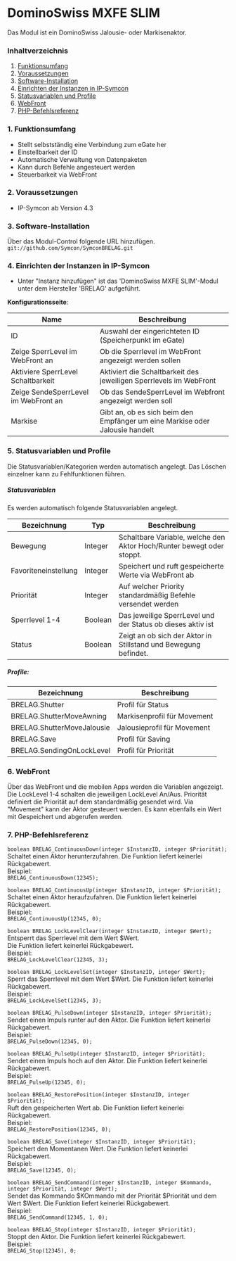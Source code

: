 # DominoSwiss MXFE SLIM
Das Modul ist ein DominoSwiss Jalousie- oder Markisenaktor.

### Inhaltverzeichnis

1. [Funktionsumfang](#1-funktionsumfang)
2. [Voraussetzungen](#2-voraussetzungen)
3. [Software-Installation](#3-software-installation)
4. [Einrichten der Instanzen in IP-Symcon](#4-einrichten-der-instanzen-in-ip-symcon)
5. [Statusvariablen und Profile](#5-statusvariablen-und-profile)
6. [WebFront](#6-webfront)
7. [PHP-Befehlsreferenz](#7-php-befehlsreferenz)

### 1. Funktionsumfang

* Stellt selbstständig eine Verbindung zum eGate her
* Einstellbarkeit der ID
* Automatische Verwaltung von Datenpaketen
* Kann durch Befehle angesteuert werden
* Steuerbarkeit via WebFront

### 2. Voraussetzungen

- IP-Symcon ab Version 4.3

### 3. Software-Installation

Über das Modul-Control folgende URL hinzufügen.  
`git://github.com/Symcon/SymconBRELAG.git`  

### 4. Einrichten der Instanzen in IP-Symcon

- Unter "Instanz hinzufügen" ist das 'DominoSwiss MXFE SLIM'-Modul unter dem Hersteller 'BRELAG' aufgeführt.  

__Konfigurationsseite__:

Name                                 | Beschreibung
------------------------------------ | ---------------------------------
ID                                   | Auswahl der eingerichteten ID (Speicherpunkt im eGate)
Zeige SperrLevel im WebFront an      | Ob die Sperrlevel im WebFront angezeigt werden sollen
Aktiviere SperrLevel Schaltbarkeit   | Aktiviert die Schaltbarkeit des jeweiligen Sperrlevels im WebFront
Zeige SendeSperrLevel im WebFront an | Ob das SendeSperrLevel im Webfront angezeigt werden soll
Markise                              | Gibt an, ob es sich beim den Empfänger um eine Markise oder Jalousie handelt 

### 5. Statusvariablen und Profile

Die Statusvariablen/Kategorien werden automatisch angelegt. Das Löschen einzelner kann zu Fehlfunktionen führen.

##### Statusvariablen

Es werden automatisch folgende Statusvariablen angelegt.

Bezeichnung          | Typ     | Beschreibung
-------------------- | ------- | -----------
Bewegung             | Integer | Schaltbare Variable, welche den Aktor Hoch/Runter bewegt oder stoppt.
Favoriteneinstellung | Integer | Speichert und ruft gespeicherte Werte via WebFront ab
Priorität            | Integer | Auf welcher Priority standardmäßig Befehle versendet werden
Sperrlevel 1-4       | Boolean | Das jeweilige SperrLevel und der Status ob dieses aktiv ist
Status               | Boolean | Zeigt an ob sich der Aktor in Stillstand und Bewegung befindet.

##### Profile:

Bezeichnung                | Beschreibung
-------------------------- | -----------------
BRELAG.Shutter             | Profil für Status
BRELAG.ShutterMoveAwning   | Markisenprofil für Movement
BRELAG.ShutterMoveJalousie | Jalousieprofil für Movement
BRELAG.Save                | Profil für Saving
BRELAG.SendingOnLockLevel  | Profil für Priorität

### 6. WebFront

Über das WebFront und die mobilen Apps werden die Variablen angezeigt.
Die LockLevel 1-4 schalten die jeweiligen LockLevel An/Aus.
Priorität definiert die Priorität auf dem standardmäßig gesendet wird.
Via "Movement" kann der Aktor gesteuert werden.
Es kann ebenfalls ein Wert mit Gespeichert und abgerufen werden.

### 7. PHP-Befehlsreferenz

`boolean BRELAG_ContinuousDown(integer $InstanzID, integer $Priorität);`  
Schaltet einen Aktor herunterzufahren.
Die Funktion liefert keinerlei Rückgabewert.  
Beispiel:  
`BRELAG_ContinuousDown(12345);`  

`boolean BRELAG_ContinuousUp(integer $InstanzID, integer $Priorität);`  
Schaltet einen Aktor heraufzufahren.
Die Funktion liefert keinerlei Rückgabewert.  
Beispiel:  
`BRELAG_ContinuousUp(12345, 0);`  

`boolean BRELAG_LockLevelClear(integer $InstanzID, integer $Wert);`  
Entsperrt das Sperrlevel mit dem Wert $Wert.  
Die Funktion liefert keinerlei Rückgabewert.  
Beispiel:  
`BRELAG_LockLevelClear(12345, 3);`  

`boolean BRELAG_LockLevelSet(integer $InstanzID, integer $Wert);`  
Sperrt das Sperrlevel mit dem Wert $Wert.
Die Funktion liefert keinerlei Rückgabewert.  
Beispiel:  
`BRELAG_LockLevelSet(12345, 3);`  

`boolean BRELAG_PulseDown(integer $InstanzID, integer $Priorität);`  
Sendet einen Impuls runter auf den Aktor.
Die Funktion liefert keinerlei Rückgabewert.  
Beispiel:  
`BRELAG_PulseDown(12345, 0);`  

`boolean BRELAG_PulseUp(integer $InstanzID, integer $Priorität);`  
Sendet einen Impuls hoch auf den Aktor.
Die Funktion liefert keinerlei Rückgabewert.  
Beispiel:  
`BRELAG_PulseUp(12345, 0);`  

`boolean BRELAG_RestorePosition(integer $InstanzID, integer $Priorität);`  
Ruft den gespeicherten Wert ab.
Die Funktion liefert keinerlei Rückgabewert.  
Beispiel:  
`BRELAG_RestorePosition(12345, 0);`  

`boolean BRELAG_Save(integer $InstanzID, integer $Priorität);`  
Speichert den Momentanen Wert.
Die Funktion liefert keinerlei Rückgabewert.  
Beispiel:  
`BRELAG_Save(12345, 0);`  

`boolean BRELAG_SendCommand(integer $InstanzID, integer $Kommando, integer $Priorität, integer $Wert);`  
Sendet das Kommando $KOmmando mit der Priorität $Priorität und dem Wert $Wert.
Die Funktion liefert keinerlei Rückgabewert.  
Beispiel:  
`BRELAG_SendCommand(12345, 1, 0);`  

`boolean BRELAG_Stop(integer $InstanzID, integer $Priorität);`  
Stoppt den Aktor.
Die Funktion liefert keinerlei Rückgabewert.  
Beispiel:  
`BRELAG_Stop(12345), 0;`